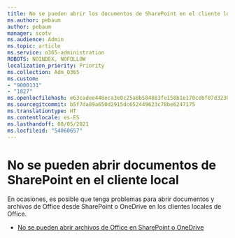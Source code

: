 ```yaml
---
title: No se pueden abrir los documentos de SharePoint en el cliente local
ms.author: pebaum
author: pebaum
manager: scotv
ms.audience: Admin
ms.topic: article
ms.service: o365-administration
ROBOTS: NOINDEX, NOFOLLOW
localization_priority: Priority
ms.collection: Adm_O365
ms.custom:
- "9000131"
- "1827"
ms.openlocfilehash: e63cadee448eca3e0c25a8b584883fe158b1e170cebf07d32301ac9cede51ab2
ms.sourcegitcommit: b5f7da89a650d2915dc652449623c78be6247175
ms.translationtype: HT
ms.contentlocale: es-ES
ms.lasthandoff: 08/05/2021
ms.locfileid: "54060657"
---
```

# <a name="unable-to-open-sharepoint-documents-in-local-client"></a>No se pueden abrir documentos de SharePoint en el cliente local

En ocasiones, es posible que tenga problemas para abrir documentos y archivos de Office desde SharePoint o OneDrive en los clientes locales de Office.

- [No se pueden abrir archivos de Office en SharePoint o OneDrive](https://docs.microsoft.com/sharepoint/troubleshoot/administration/cant-open-office-files)

